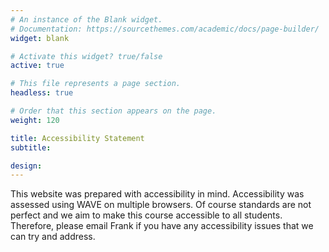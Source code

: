 ```yaml
---
# An instance of the Blank widget.
# Documentation: https://sourcethemes.com/academic/docs/page-builder/
widget: blank

# Activate this widget? true/false
active: true

# This file represents a page section.
headless: true

# Order that this section appears on the page.
weight: 120

title: Accessibility Statement
subtitle:

design:
---
```


This website was prepared with accessibility in mind. Accessibility was assessed using WAVE on multiple browsers. Of course standards are not perfect and we aim to make this course accessible to all students. Therefore, please email Frank if you have any accessibility issues that we can try and address.
